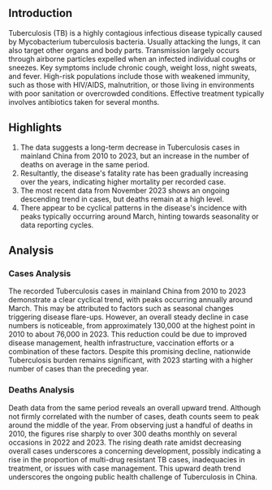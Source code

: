 ## Introduction

Tuberculosis (TB) is a highly contagious infectious disease typically caused by Mycobacterium tuberculosis bacteria. Usually attacking the lungs, it can also target other organs and body parts. Transmission largely occurs through airborne particles expelled when an infected individual coughs or sneezes. Key symptoms include chronic cough, weight loss, night sweats, and fever. High-risk populations include those with weakened immunity, such as those with HIV/AIDS, malnutrition, or those living in environments with poor sanitation or overcrowded conditions. Effective treatment typically involves antibiotics taken for several months.
## Highlights

1. The data suggests a long-term decrease in Tuberculosis cases in mainland China from 2010 to 2023, but an increase in the number of deaths on average in the same period.<br/>
2. Resultantly, the disease's fatality rate has been gradually increasing over the years, indicating higher mortality per recorded case.<br/>
3. The most recent data from November 2023 shows an ongoing descending trend in cases, but deaths remain at a high level.<br/>
4. There appear to be cyclical patterns in the disease's incidence with peaks typically occurring around March, hinting towards seasonality or data reporting cycles.<br/>

## Analysis

### Cases Analysis
The recorded Tuberculosis cases in mainland China from 2010 to 2023 demonstrate a clear cyclical trend, with peaks occurring annually around March. This may be attributed to factors such as seasonal changes triggering disease flare-ups. However, an overall steady decline in case numbers is noticeable, from approximately 130,000 at the highest point in 2010 to about 76,000 in 2023. This reduction could be due to improved disease management, health infrastructure, vaccination efforts or a combination of these factors. Despite this promising decline, nationwide Tuberculosis burden remains significant, with 2023 starting with a higher number of cases than the preceding year.

### Deaths Analysis
Death data from the same period reveals an overall upward trend. Although not firmly correlated with the number of cases, death counts seem to peak around the middle of the year. From observing just a handful of deaths in 2010, the figures rise sharply to over 300 deaths monthly on several occasions in 2022 and 2023. The rising death rate amidst decreasing overall cases underscores a concerning development, possibly indicating a rise in the proportion of multi-drug resistant TB cases, inadequacies in treatment, or issues with case management. This upward death trend underscores the ongoing public health challenge of Tuberculosis in China.

